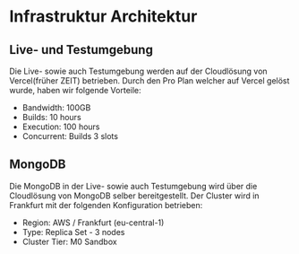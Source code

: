 # Infrastruktur Architektur
## Live- und Testumgebung

Die Live- sowie auch Testumgebung werden auf der Cloudlösung von Vercel(früher  ZEIT) betrieben. Durch den Pro Plan welcher auf Vercel gelöst wurde, haben wir folgende Vorteile:
* Bandwidth: 100GB
* Builds: 10 hours
* Execution: 100 hours
* Concurrent: Builds 3 slots

## MongoDB
Die MongoDB in der Live- sowie auch Testumgebung wird über die Cloudlösung von MongoDB selber bereitgestellt.
Der Cluster wird in Frankfurt mit der folgenden Konfiguration betrieben:
* Region: AWS / Frankfurt (eu-central-1)
* Type: Replica Set - 3 nodes
* Cluster Tier: M0 Sandbox

